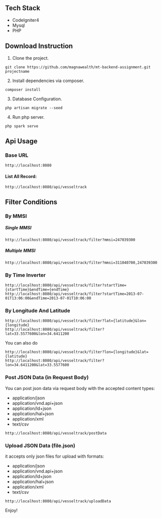 ## Tech Stack

* CodeIgniter4
* Mysql
* PHP

## Download Instruction

1. Clone the project.

```
git clone https://github.com/magnawealth/mt-backend-assignment.git projectname
```


2. Install dependencies via composer.

```
composer install 
```

3. Database Configuration.

```
php artisan migrate --seed
```

4. Run php server.

```
php spark serve
```


## Api Usage

### Base URL
```
http://localhost:8080
```

#### List All Record:

```
http://localhost:8080/api/vesseltrack
```

## Filter Conditions

### By MMSI

##### Single MMSI

```phpregexp
http://localhost:8080/api/vesseltrack/filter?mmsi=247039300
```

##### Multiple MMSI

```phpregexp
http://localhost:8080/api/vesseltrack/filter?mmsi=311040700,247039300
```

### By Time Inverter

```phpregexp
http://localhost:8080/api/vesseltrack/filter?startTime={startTime}&endTime={endTime}
http://localhost:8080/api/vesseltrack/filter?startTime=2013-07-01T13:06:00&endTime=2013-07-01T10:06:00
```

### By Longitude And Latitude

```phpregexp
http://localhost:8080/api/vesseltrack/filter?lat={latitude}&lon={longitude}
http://localhost:8080/api/vesseltrack/filter?lat=33.5577600&lon=34.6411200
```

You can also do

```phpregexp
http://localhost:8080/api/vesseltrack/filter?lon={longitude}&lat={latitude}
http://localhost:8080/api/vesseltrack/filter?lon=34.6411200&lat=33.5577600
```

### Post JSON Data (in Request Body)

You can post json data via request body with the accepted content types:
* application/json
* application/vnd.api+json
* application/ld+json
* application/hal+json
* application/xml
* text/csv

```phpregexp
http://localhost:8080/api/vesseltrack/postData
```

### Upload JSON Data (file.json)

it  accepts only json files for upload with formats:
* application/json
* application/vnd.api+json
* application/ld+json
* application/hal+json
* application/xml
* text/csv

```phpregexp
http://localhost:8080/api/vesseltrack/uploadData
```


Enjoy!

